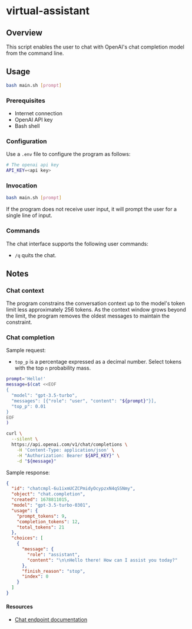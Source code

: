 # virtual-assistant

## Overview

This script enables the user to chat with OpenAI's chat completion model from the command line.

## Usage

```bash
bash main.sh [prompt]
```
### Prerequisites

- Internet connection
- OpenAI API key
- Bash shell

### Configuration

Use a `.env` file to configure the program as follows:

```bash
# The openai api key
API_KEY=<api key>
```

### Invocation

```bash
bash main.sh [prompt]
```

If the program does not receive user input, it will prompt the user for a single line of input.

### Commands

The chat interface supports the following user commands:

- `/q` quits the chat.

## Notes

### Chat context

The program constrains the conversation context up to the model's token limit less approximately 256 tokens. As the context window grows beyond the limit, the program removes the oldest messages to maintain the constraint.

### Chat completion

Sample request:

- `top_p` is a percentage expressed as a decimal number. Select tokens with the top `n` probability mass. 

```bash
prompt='Hello!'
message=$(cat <<EOF
{
  "model": "gpt-3.5-turbo",
  "messages": [{"role": "user", "content": "${prompt}"}],
  "top_p": 0.01
}
EOF
)

curl \
  --silent \
  https://api.openai.com/v1/chat/completions \
    -H 'Content-Type: application/json' \
    -H "Authorization: Bearer ${API_KEY}" \
    -d "${message}"
```

Sample response:

```json
{
  "id": "chatcmpl-6u1ixmUCZCPmidyOcypzxN4qSSNmy",
  "object": "chat.completion",
  "created": 1678811015,
  "model": "gpt-3.5-turbo-0301",
  "usage": {
    "prompt_tokens": 9,
    "completion_tokens": 12,
    "total_tokens": 21
  },
  "choices": [
    {
      "message": {
        "role": "assistant",
        "content": "\n\nHello there! How can I assist you today?"
      },
      "finish_reason": "stop",
      "index": 0
    }
  ]
}
```
#### Resources

- [Chat endpoint documentation](https://platform.openai.com/docs/api-reference/chat/create)



